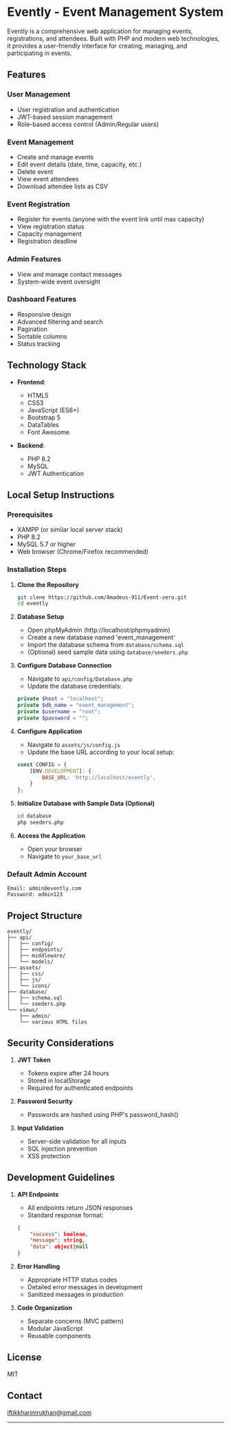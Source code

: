 # Evently - Event Management System

Evently is a comprehensive web application for managing events, registrations, and attendees. Built with PHP and modern web technologies, it provides a user-friendly interface for creating, managing, and participating in events.

## Features

### User Management
- User registration and authentication
- JWT-based session management
- Role-based access control (Admin/Regular users)

### Event Management
- Create and manage events
- Edit event details (date, time, capacity, etc.)
- Delete event
- View event attendees
- Download attendee lists as CSV

### Event Registration
- Register for events (anyone with the event link until max capacity)
- View registration status
- Capacity management
- Registration deadline

### Admin Features
- View and manage contact messages
- System-wide event oversight

### Dashboard Features
- Responsive design
- Advanced filtering and search
- Pagination
- Sortable columns
- Status tracking

## Technology Stack

- **Frontend**:
  - HTML5
  - CSS3
  - JavaScript (ES6+)
  - Bootstrap 5
  - DataTables
  - Font Awesome

- **Backend**:
  - PHP 8.2
  - MySQL
  - JWT Authentication

## Local Setup Instructions

### Prerequisites
- XAMPP (or similar local server stack)
- PHP 8.2
- MySQL 5.7 or higher
- Web browser (Chrome/Firefox recommended)

### Installation Steps

1. **Clone the Repository**
   ```bash
   git clone https://github.com/Amadeus-911/Event-zero.git
   cd evently
   ```

2. **Database Setup**
   - Open phpMyAdmin (http://localhost/phpmyadmin)
   - Create a new database named 'event_management'
   - Import the database schema from `database/schema.sql`
   - (Optional) seed sample data using `database/seeders.php`

3. **Configure Database Connection**
   - Navigate to `api/config/Database.php`
   - Update the database credentials:
   ```php
   private $host = "localhost";
   private $db_name = "event_management";
   private $username = "root";
   private $password = "";
   ```

4. **Configure Application**
   - Navigate to `assets/js/config.js`
   - Update the base URL according to your local setup:
   ```javascript
   const CONFIG = {
       [ENV.DEVELOPMENT]: {
           BASE_URL: 'http://localhost/evently',
       }
   };
   ```

5. **Initialize Database with Sample Data (Optional)**
   ```bash
   cd database
   php seeders.php
   ```

6. **Access the Application**
   - Open your browser
   - Navigate to `your_base_url`

### Default Admin Account
```
Email: admin@evently.com
Password: admin123
```

## Project Structure
```
evently/
├── api/
│   ├── config/
│   ├── endpoints/
│   ├── middleware/
│   └── models/
├── assets/
│   ├── css/
│   ├── js/
│   └── icons/
├── database/
│   ├── schema.sql
│   └── seeders.php
└── views/
    ├── admin/
    └── various HTML files
```

## Security Considerations

1. **JWT Token**
   - Tokens expire after 24 hours
   - Stored in localStorage
   - Required for authenticated endpoints

2. **Password Security**
   - Passwords are hashed using PHP's password_hash()

3. **Input Validation**
   - Server-side validation for all inputs
   - SQL injection prevention
   - XSS protection

## Development Guidelines

1. **API Endpoints**
   - All endpoints return JSON responses
   - Standard response format:
   ```json
   {
       "success": boolean,
       "message": string,
       "data": object|null
   }
   ```

2. **Error Handling**
   - Appropriate HTTP status codes
   - Detailed error messages in development
   - Sanitized messages in production

3. **Code Organization**
   - Separate concerns (MVC pattern)
   - Modular JavaScript
   - Reusable components



## License

MIT

## Contact

iftikkharimrukhan@gmail.com

---
